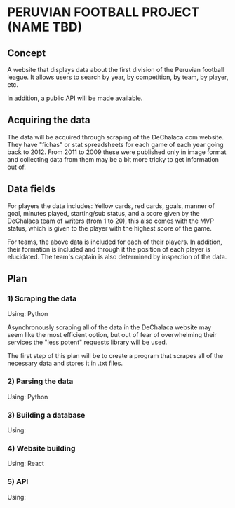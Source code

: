 # PERUVIAN FOOTBALL PROJECT (NAME TBD)
## Concept
A website that displays data about the first division of the Peruvian football league. It allows users to search by year, by competition, by team, by player, etc.

In addition, a public API will be made available.

## Acquiring the data
The data will be acquired through scraping of the DeChalaca.com website. They have "fichas" or stat spreadsheets for each game of each year going back to 2012. From 2011 to 2009 these were published only in image format and collecting data from them may be a bit more tricky to get information out of.

## Data fields
For players the data includes: Yellow cards, red cards, goals, manner of goal, minutes played, starting/sub status, and a score given by the DeChalaca team of writers (from 1 to 20), this also comes with the MVP status, which is given to the player with the highest score of the game.

For teams, the above data is included for each of their players. In addition, their formation is included and through it the position of each player is elucidated. The team's captain is also determined by inspection of the data.

## Plan
### 1) Scraping the data
Using: Python

Asynchronously scraping all of the data in the DeChalaca website may seem like the most efficient option, but out of fear of overwhelming their services the "less potent" requests library will be used.

The first step of this plan will be to create a program that scrapes all of the necessary data and stores it in .txt files.

### 2) Parsing the data
Using: Python

### 3) Building a database
Using:

### 4) Website building
Using: React

### 5) API
Using: